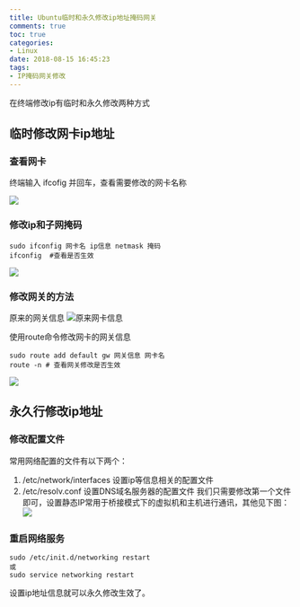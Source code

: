 ```yaml
---
title: Ubuntu临时和永久修改ip地址掩码网关
comments: true
toc: true
categories:
- Linux
date: 2018-08-15 16:45:23
tags:
- IP掩码网关修改
---
```

在终端修改ip有临时和永久修改两种方式<!--more-->
## 临时修改网卡ip地址
### 查看网卡
终端输入 ifcofig 并回车，查看需要修改的网卡名称

![](https://pic3.zhimg.com/80/v2-c5f733c334f371ed7eb56f1d2d971728_hd.jpg)

### 修改ip和子网掩码
```
sudo ifconfig 网卡名 ip信息 netmask 掩码
ifconfig  #查看是否生效
```
![](https://pic2.zhimg.com/80/v2-c4226f2ee33033bd4cb9e81c70778c26_hd.jpg)

### 修改网关的方法
原来的网关信息
![原来网卡信息](https://pic1.zhimg.com/80/v2-a49d6130299ffb6d671291861e5cd12a_hd.jpg)

使用route命令修改网卡的网关信息
```
sudo route add default gw 网关信息 网卡名
route -n # 查看网关修改是否生效
```
![](https://pic3.zhimg.com/80/v2-f3903eb8dad876abd3f472a5d3489b87_hd.jpg)

## 永久行修改ip地址
### 修改配置文件
常用网络配置的文件有以下两个：
1. /etc/network/interfaces 设置ip等信息相关的配置文件
2. /etc/resolv.conf 设置DNS域名服务器的配置文件
我们只需要修改第一个文件即可，设置静态IP常用于桥接模式下的虚拟机和主机进行通讯，其他见下图：
![](https://pic3.zhimg.com/80/v2-3f33ec56f6516032c45ade4d0027ae52_hd.jpg)

### 重启网络服务
```
sudo /etc/init.d/networking restart
或
sudo service networking restart
```
设置ip地址信息就可以永久修改生效了。
